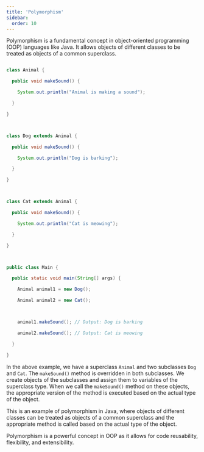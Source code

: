 ```yaml
---
title: 'Polymorphism'
sidebar:
  order: 10
---
```


 



Polymorphism is a fundamental concept in object-oriented programming (OOP) languages like Java. It allows objects of different classes to be treated as objects of a common superclass.





```java

class Animal {

  public void makeSound() {

    System.out.println("Animal is making a sound");

  }

}



class Dog extends Animal {

  public void makeSound() {

    System.out.println("Dog is barking");

  }

}



class Cat extends Animal {

  public void makeSound() {

    System.out.println("Cat is meowing");

  }

}



public class Main {

  public static void main(String[] args) {

    Animal animal1 = new Dog();

    Animal animal2 = new Cat();



    animal1.makeSound(); // Output: Dog is barking

    animal2.makeSound(); // Output: Cat is meowing

  }

}

```



In the above example, we have a superclass `Animal` and two subclasses `Dog` and `Cat`. The `makeSound()` method is overridden in both subclasses. We create objects of the subclasses and assign them to variables of the superclass type. When we call the `makeSound()` method on these objects, the appropriate version of the method is executed based on the actual type of the object.



This is an example of polymorphism in Java, where objects of different classes can be treated as objects of a common superclass and the appropriate method is called based on the actual type of the object.



Polymorphism is a powerful concept in OOP as it allows for code reusability, flexibility, and extensibility.